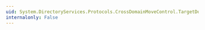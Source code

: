 ```yaml
---
uid: System.DirectoryServices.Protocols.CrossDomainMoveControl.TargetDomainController
internalonly: False
---
```

